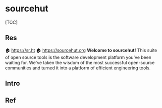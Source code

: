 # sourcehut

[TOC]



## Res
🏠 https://sr.ht
🏠 https://sourcehut.org
**Welcome to sourcehut!** This suite of open source tools is the software development platform you've been waiting for. We've taken the wisdom of the most successful open-source communities and turned it into a platform of efficient engineering tools.


## Intro


## Ref

